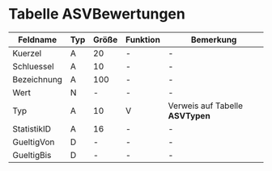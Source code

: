# Tabelle ASVBewertungen


| Feldname    | Typ | Größe | Funktion | Bemerkung                        |
|-------------|-----|-------|----------|----------------------------------|
| Kuerzel     | A   | 20    | -        | -                                |
| Schluessel  | A   | 10    | -        | -                                |
| Bezeichnung | A   | 100   | -        | -                                |
| Wert        | N   | -     | -        | -                                |
| Typ         | A   | 10    | V        | Verweis auf Tabelle **ASVTypen** |
| StatistikID | A   | 16    | -        | -                                |
| GueltigVon  | D   | -     | -        | -                                |
| GueltigBis  | D   | -     | -        | -                                |


